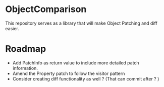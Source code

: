 # ObjectComparison
This repository serves as a library that will make Object Patching and diff easier.


# Roadmap

- Add PatchInfo as return value to include more detailed patch information.
- Amend the Property patch to follow the visitor pattern 
- Consider creating diff functionality as well ? (That can commit after ? )

